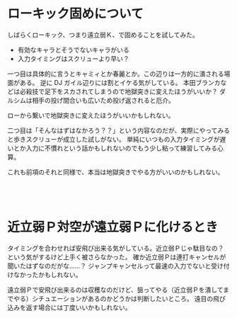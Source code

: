 # ローキック固めについて

しばらくローキック、つまり遠立弱Ｋ、で固めることを試してみた。

* 有効なキャラとそうでないキャラがいる
* 入力タイミングはスクリューより早い？

一つ目は具体的に言うとキャミィとか春麗とか。この辺りは一方的に潰される場面がある。
逆に DJ ガイル辺りには割とイケる気がしている。
本田ブランカなどは必殺技で足下をスカされてしまうので地獄突きに変えたほうがいいか？
ダルシムは相手の投げ間合いも広いため投げ返されると厄介。

ローから繋いで地獄突きに変えたほうがいいかもしれない。

二つ目は「そんなはずはなかろう？？」という内容なのだが、実際にやってみると歩きスクリューが成立した試しがない。
単純にいつもの入力タイミングが遅いとか入力に不慣れという話かもしれないのでもう少し粘って練習してみる心算。

これも前項のそれと同様で、本当は地獄突きでやる方がいいのかもしれない。

　  
　  

# 近立弱Ｐ対空が遠立弱Ｐに化けるとき

タイミングを合わせれば安飛び出来る気がしている。近立弱Ｐじゃ駄目なの？ という気がするけど上手く被さらなかった。
確か近立弱Ｐは連打キャンセルが聞いたはずなのだがな……？ ジャンプキャンセルって最速の入力でないと受け付けなかったかもしれない。

遠立弱Ｐで安飛び出来るのは収穫なのだけど、狙ってやる（近立弱Ｐを潰してまでやる）シチュエーションがあるのかどうかは判断したいところ。
遠目の飛び込みを返す場合には丁度いいかもしれない。
